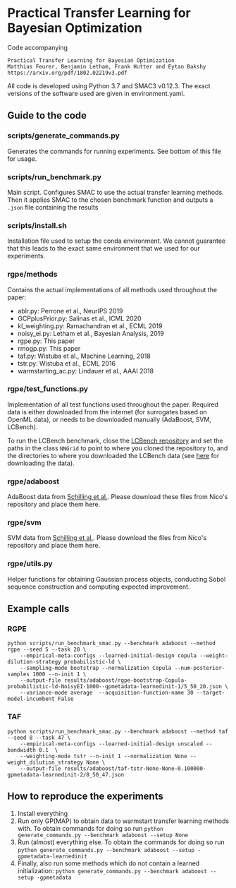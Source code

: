 # Practical Transfer Learning for Bayesian Optimization

Code accompanying

    Practical Transfer Learning for Bayesian Optimization
    Matthias Feurer, Benjamin Letham, Frank Hutter and Eytan Bakshy
    https://arxiv.org/pdf/1802.02219v3.pdf

All code is developed using Python 3.7 and SMAC3 v0.12.3. The exact versions of the software 
used are given in environment.yaml.

## Guide to the code

### scripts/generate_commands.py

Generates the commands for running experiments. See bottom of this file for usage.

### scripts/run_benchmark.py

Main script. Configures SMAC to use the actual transfer learning methods. Then it applies SMAC 
to the chosen benchmark function and outputs a `.json` file containing the results

### scripts/install.sh

Installation file used to setup the conda environment. We cannot guarantee that this leads to 
the exact same environment that we used for our experiments.

### rgpe/methods

Contains the actual implementations of all methods used throughout the paper:

* ablr.py: Perrone et al., NeurIPS 2019
* GCPplusPrior.py: Salinas et al., ICML 2020
* kl_weighting.py: Ramachandran et al., ECML 2019
* noisy_ei.py: Letham et al., Bayesian Analysis, 2019
* rgpe.py: This paper
* rmogp.py: This paper
* taf.py: Wistuba et al., Machine Learning, 2018
* tstr.py: Wistuba et al., ECML 2016
* warmstarting_ac.py: Lindauer et al., AAAI 2018

### rgpe/test_functions.py

Implementation of all test functions used throughout the paper. Required data is either downloaded 
from the internet (for surrogates based on OpenML data), or needs to be downloaded manually 
(AdaBoost, SVM, LCBench).

To run the LCBench benchmark, close the [LCBench repository](https://github.com/automl/LCBench/) 
and set the paths in the class `NNGrid` to point to where you cloned the repository to, and the 
directories to where you downloaded the LCBench data 
(see [here](https://github.com/automl/LCBench/#downloading-the-data) for downloading the data).

### rgpe/adaboost

AdaBoost data from 
[Schilling et al.](https://github.com/nicoschilling/ECML2016/tree/master/data/adaboost). Please 
download these files from Nico's repository and place them here.

### rgpe/svm

SVM data from [Schilling et al.](https://github.com/nicoschilling/ECML2016/tree/master/data/svm).
Please download the files from Nico's repository and place them here.

### rgpe/utils.py

Helper functions for obtaining Gaussian process objects, conducting Sobol sequence construction 
and computing expected improvement.

## Example calls

### RGPE

```
python scripts/run_benchmark_smac.py --benchmark adaboost --method rgpe --seed 5 --task 20 \
    --empirical-meta-configs --learned-initial-design copula --weight-dilution-strategy probabilistic-ld \
    --sampling-mode bootstrap --normalization Copula --num-posterior-samples 1000 --n-init 1 \
    --output-file results/adaboost/rgpe-bootstrap-Copula-probabilistic-ld-NoisyEI-1000--gpmetadata-learnedinit-1/5_50_20.json \
    --variance-mode average  --acquisition-function-name 30 --target-model-incumbent False
```

### TAF

```
python scripts/run_benchmark_smac.py --benchmark adaboost --method taf --seed 8 --task 47 \
    --empirical-meta-configs --learned-initial-design unscaled --bandwidth 0.1  \
    --weighting-mode tstr --n-init 1 --normalization None --weight_dilution_strategy None \
    --output-file results/adaboost/taf-tstr-None-None-0.100000-gpmetadata-learnedinit-2/8_50_47.json
```

## How to reproduce the experiments

1. Install everything
2. Run only GP(MAP) to obtain data to warmstart transfer learning methods with. To obtain 
   commands for doing so run `python generate_commands.py --benchmark adaboost --setup None`
3. Run (almost) everything else. To obtain the commands for doing so run 
   `python generate_commands.py --benchmark adaboost --setup -gpmetadata-learnedinit`
4. Finally, also run some methods which do not contain a learned initialization:
   `python generate_commands.py --benchmark adaboost --setup -gpmetadata`

